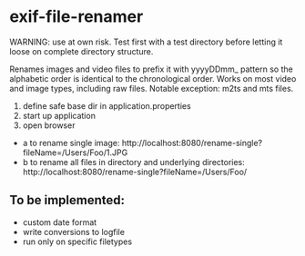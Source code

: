 # exif-file-renamer


WARNING: use at own risk. Test first with a test directory before letting it loose on complete directory structure.

Renames images and video files to prefix it with yyyyDDmm_ pattern so the alphabetic order is identical to the chronological order.
Works on most video and image types, including raw files.
Notable exception: m2ts and mts files.

1. define safe base dir in application.properties
2. start up application
3. open browser
 - a to rename single image: 
    http://localhost:8080/rename-single?fileName=/Users/Foo/1.JPG
 - b to rename all files in directory and underlying directories:
    http://localhost:8080/rename-single?fileName=/Users/Foo/
   

## To be implemented:
- custom date format
- write conversions to logfile
- run only on specific filetypes
